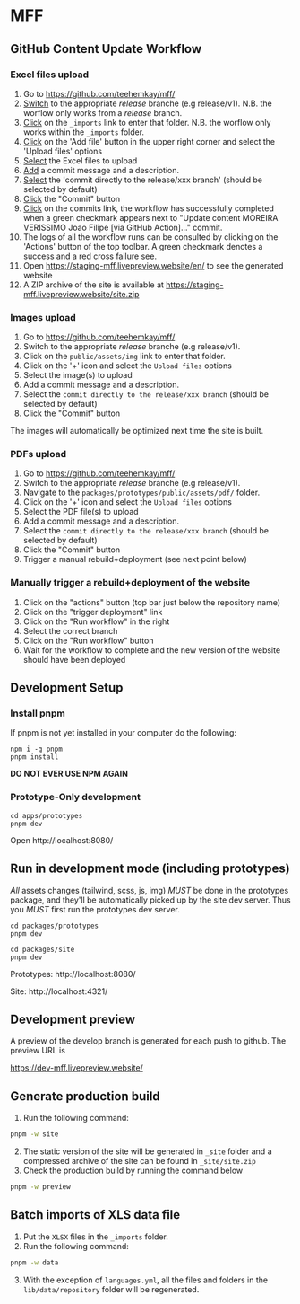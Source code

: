 # MFF

## GitHub Content Update Workflow

### Excel files upload

1. Go to https://github.com/teehemkay/mff/
2. [Switch](docs/workflow.png) to the appropriate *release* branche (e.g release/v1). N.B. the worflow only works from a *release* branch.
3. [Click](docs/workflow.png) on the `_imports` link to enter that folder. N.B. the worflow only works within the `_imports` folder.
4. [Click](docs/_imports.png) on the 'Add file' button in the upper right corner and select the 'Upload files' options
5. [Select](file-upload.png) the Excel files to upload
6. [Add](file-upload.png) a commit message and a description. 
7. [Select](file-upload.png) the 'commit directly to the release/xxx branch' (should be selected by default)
8. [Click](file-upload.png) the "Commit" button
9. [Click](docs/workflow.png) on the commits link, the workflow has successfully completed when a green checkmark appears next to "Update content MOREIRA VERISSIMO Joao Filipe [via GitHub Action]..." commit.
10. The logs of all the workflow runs can be consulted by clicking on the 'Actions' button of the top toolbar. A green checkmark denotes a success and a red cross failure [see](docs/actions.png).
11. Open https://staging-mff.livepreview.website/en/ to see the generated website
12. A ZIP archive of the site is available at https://staging-mff.livepreview.website/site.zip

### Images upload

1. Go to https://github.com/teehemkay/mff/
2. Switch to the appropriate *release* branche (e.g release/v1).
3. Click on the `public/assets/img` link to enter that folder.
4. Click on the '+' icon and select the `Upload files` options
5. Select the image(s) to upload
6. Add a commit message and a description. 
7. Select the `commit directly to the release/xxx branch` (should be selected by default)
8. Click the "Commit" button

The images will automatically be optimized next time the site is built.

### PDFs upload

1. Go to https://github.com/teehemkay/mff/
2. Switch to the appropriate *release* branche (e.g release/v1).
3. Navigate to the `packages/prototypes/public/assets/pdf/` folder.
4. Click on the '+' icon and select the `Upload files` options
5. Select the PDF file(s) to upload
6. Add a commit message and a description. 
7. Select the `commit directly to the release/xxx branch` (should be selected by default)
8. Click the "Commit" button
9. Trigger a manual rebuild+deployment (see next point below)

### Manually trigger a rebuild+deployment of the website

1. Click on the "actions" button (top bar just below the repository name)
2. Click on the "trigger deployment" link
3. Click on the "Run workflow" in the right
4. Select the correct branch
5. Click on the "Run workflow" button
6. Wait for the workflow to complete and the new version of the website should have been deployed

## Development Setup

### Install pnpm

If pnpm is not yet installed in your computer do the following:

```
npm i -g pnpm
pnpm install
```

**DO NOT EVER USE NPM AGAIN**

### Prototype-Only development

```
cd apps/prototypes
pnpm dev
```

Open http://localhost:8080/

## Run in development mode (including prototypes)

*All* assets changes (tailwind, scss, js, img) *MUST* be done in the prototypes package, and they'll be automatically picked up by the site dev server.
Thus you *MUST* first run the prototypes dev server.

```
cd packages/prototypes
pnpm dev

```

```
cd packages/site
pnpm dev
```

Prototypes:
http://localhost:8080/

Site:
http://localhost:4321/

## Development preview

A preview of the develop branch is generated for each push to github.
The preview URL is

https://dev-mff.livepreview.website/

## Generate production build

1. Run the following command:

```sh
pnpm -w site
```

2. The static version of the site will be generated in `_site` folder and a compressed archive of the site can be found in `_site/site.zip`
3. Check the production build by running the command below

```sh
pnpm -w preview
```

## Batch imports of XLS data file

1. Put the `XLSX` files in the  `_imports` folder.
2. Run the following command:

```sh
pnpm -w data
```

3. With the exception of `languages.yml`, all the files and folders in the `lib/data/repository` folder will be regenerated.

